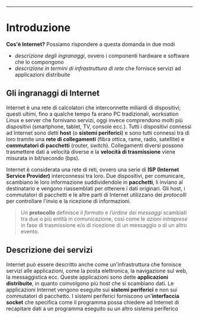 *****
# Introduzione
**Cos'è Internet?** Possiamo rispondere a questa domanda in due modi
- *descrizione degli ingranaggi*, ovvero i componenti hardware e software che lo compongono
- *descrizione in termini di infrastruttura di rete* che fornisce servizi ad applicazioni distribuite
## Gli ingranaggi di Internet
Internet è una rete di calcolatori che interconnette miliardi di dispositivi; questi ultimi, fino a qualche tempo fa erano PC tradizionali, worksation Linux e server che fornivano servizi, oggi invece comprendono molti più dispositivi (smartphone, tablet, TV, console ecc.).
Tutti i dispositivi connessi ad Internet sono detti **host** (o **sistemi periferici**) e sono tutti connessi tra di loro tramite una **rete di collegamenti** (fibra ottica, rame, radio, satellite) e **commutatori di pacchetti** (router, switch). Collegamenti diversi possono trasmettere dati a velocità diverse e la **velocità di trasmissione** viene misurata in bit/secondo (bps). 

Internet è considerata una rete di reti, ovvero una serie di **ISP (Internet Service Provider)** interconnessi tra loro. 
Due dispositivi, per comunicare, scambiano le loro informazione suddividendole in **pacchetti**, li inviano al destinatario e vengono riassemblati per ottenere i dati originari. 
Gli host, i commutatori di pacchetti e le altre parti di Internet utilizzano dei *protocolli* per controllare l'invio e la ricezione di informazioni. 

> Un **protocollo** definisce il *formato* e *l’ordine dei messaggi* scambiati tra due o più entità in comunicazione, così come le *azioni intraprese* in fase di trasmissione e/o di ricezione di un messaggio o di un altro evento.

## Descrizione dei servizi
Internet può essere descritto anche come un'infrastruttura che fornisce servizi alle applicazioni, come la posta elettronica, la navigazione sul web, la messaggistica ecc.
Queste applicazioni sono dette **applicazioni distribuite**, in quanto coinvolgono più host che si scambiano dati. Le applicazioni Internet vengono eseguite sui **sistemi periferici** e non sui commutatori di pacchetto. 
I sistemi periferici forniscono un'**interfaccia socket** che specifica come il programma possa chiedere ad Internet di recapitare dati a un programma eseguito su un altro sistema periferico